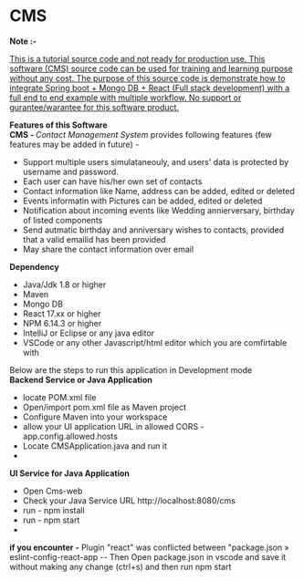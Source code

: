 # CMS
<Strong>Note :- </Strong></br><p><u>This is a tutorial source code and not ready for production use. This software (CMS) source code can be used for training and learning purpose without any cost. The purpose of this source code is demonstrate how to integrate Spring boot + Mongo DB + React (Full stack development) with a full end to end example with multiple workflow. No support or gurantee/warantee for this software product.</u></p>
<Strong>Features of this Software</Strong></br>
<strong>CMS - </strong> <i>Contact Management System</i> provides following features (few features may be added in future) -
<ul>
	<li>Support multiple users simulataneouly, and users' data is protected by username and password.</li>
	<li>Each user can have his/her own set of contacts</li>
	<li>Contact information like Name, address can be added, edited or deleted</li>
	<li>Events informatin with Pictures can be added, edited or deleted</li>
	<li>Notification about incoming events like Wedding annierversary, birthday of listed components</li>
	<li>Send autmatic birthday and anniversary wishes to contacts, provided that a valid emailid has been provided</li>
	<li>May share the contact information over email</li>
</ul>

<Strong>Dependency </Strong>
<ul>
	<li>Java/Jdk 1.8 or higher</li>
	<li>Maven</li>
	<li>Mongo DB</li>
	<li>React 17.xx or higher</li>
	<li>NPM 6.14.3 or higher</li>
	<li>IntelliJ or Eclipse or any java editor</li>
	<li>VSCode or any other Javascript/html editor which you are comfirtable with</li>	
</ul>
Below are the steps to run this application in Development mode </br>
<Strong>Backend Service or Java Application</Strong>
<ul>
	<li>locate POM.xml file</li>
	<li>Open/import pom.xml file as Maven project</li>
	<li>Configure Maven into your workspace</li>
	<li>allow your UI application URL in allowed CORS - app.config.allowed.hosts </li>
	<li>Locate CMSApplication.java and run it<li>
</ul>

<Strong>UI Service for Java Application</Strong>
<ul>
	<li>Open Cms-web</li>
	<li>Check your Java Service URL http://localhost:8080/cms</li>
	<li>run - npm install</li>
	<li>run - npm start<li>
</ul>

<Strong>if you encounter -</Strong>
 Plugin "react" was conflicted between "package.json » eslint-config-react-app  -- Then Open package.json in vscode and save it without making any change (ctrl+s) and then run npm start</br>




